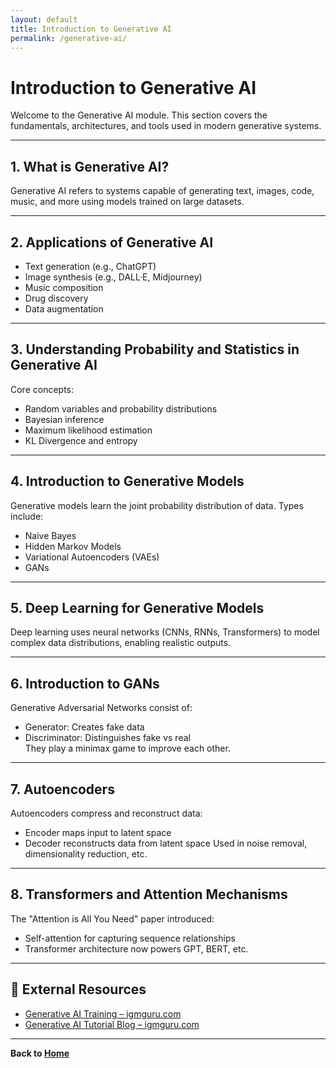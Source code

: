 ```yaml
---
layout: default
title: Introduction to Generative AI
permalink: /generative-ai/
---
```



# Introduction to Generative AI

Welcome to the Generative AI module. This section covers the fundamentals, architectures, and tools used in modern generative systems.

---

## 1. What is Generative AI?

Generative AI refers to systems capable of generating text, images, code, music, and more using models trained on large datasets.

---

## 2. Applications of Generative AI

- Text generation (e.g., ChatGPT)
- Image synthesis (e.g., DALL·E, Midjourney)
- Music composition
- Drug discovery
- Data augmentation

---

## 3. Understanding Probability and Statistics in Generative AI

Core concepts:
- Random variables and probability distributions
- Bayesian inference
- Maximum likelihood estimation
- KL Divergence and entropy

---

## 4. Introduction to Generative Models

Generative models learn the joint probability distribution of data. Types include:
- Naive Bayes
- Hidden Markov Models
- Variational Autoencoders (VAEs)
- GANs

---

## 5. Deep Learning for Generative Models

Deep learning uses neural networks (CNNs, RNNs, Transformers) to model complex data distributions, enabling realistic outputs.

---

## 6. Introduction to GANs

Generative Adversarial Networks consist of:
- Generator: Creates fake data
- Discriminator: Distinguishes fake vs real  
They play a minimax game to improve each other.

---

## 7. Autoencoders

Autoencoders compress and reconstruct data:
- Encoder maps input to latent space
- Decoder reconstructs data from latent space
Used in noise removal, dimensionality reduction, etc.

---

## 8. Transformers and Attention Mechanisms

The "Attention is All You Need" paper introduced:
- Self-attention for capturing sequence relationships
- Transformer architecture now powers GPT, BERT, etc.

---

## 🔗 External Resources

- [Generative AI Training – igmguru.com](https://www.igmguru.com/machine-learning-ai/generative-ai-training)
- [Generative AI Tutorial Blog – igmguru.com](https://www.igmguru.com/blog/generative-ai-tutorial)

---

**Back to [Home](/it-course/)**  
